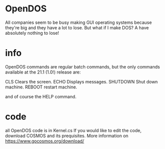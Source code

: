 # OpenDOS
All companies seem to be busy making GUI operating systems because they're big and they have a lot to lose.
But what if I make DOS? A have absolutely nothing to lose!
# info
OpenDOS commands are regular batch commands, but the only commands available at the 21.1 (1.0!) release are:

CLS            Clears the screen.
ECHO           Displays messages.
SHUTDOWN       Shut down machine.
REBOOT         restart machine.

and of course the HELP command.
# code
all OpenDOS code is in Kernel.cs
If you would like to edit the code, download COSMOS and its prequisites.
More information on https://www.gocosmos.org/download/
